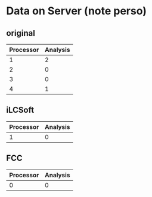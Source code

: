 # Data on Server (note perso)

## original

| Processor | Analysis |
| --- | --- |
|  1  |  2  |
|  2  |  0  |
|  3  |  0  |
|  4  |  1  |

## iLCSoft

| Processor | Analysis |
| --- | --- |
|  1  |  0  | 

## FCC

| Processor | Analysis |
| --- | --- |
|  0  |  0  |
